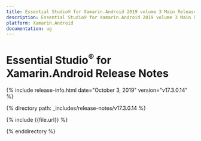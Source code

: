 ```yaml
---
title: Essential Studio® for Xamarin.Android 2019 volume 3 Main Release Release Notes  
description: Essential Studio® for Xamarin.Android 2019 volume 3 Main Release Release Notes  
platform: Xamarin.Android
documentation: ug
---
```


# Essential Studio<sup>®</sup> for Xamarin.Android  Release Notes  

{% include release-info.html date="October 3, 2019"  version="v17.3.0.14" %} 


{% directory path: _includes/release-notes/v17.3.0.14 %}

{% include {{file.url}} %}

{% enddirectory %}